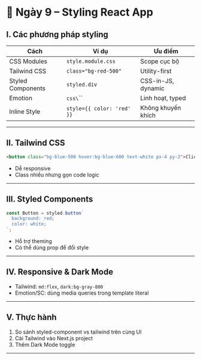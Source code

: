 
# 📘 Ngày 9 – Styling React App

## I. Các phương pháp styling

| Cách | Ví dụ | Ưu điểm |
|------|-------|---------|
| CSS Modules | `style.module.css` | Scope cục bộ |
| Tailwind CSS | `class="bg-red-500"` | Utility-first |
| Styled Components | `styled.div` | CSS-in-JS, dynamic |
| Emotion | `css\`\`` | Linh hoạt, typed |
| Inline Style | `style={{ color: 'red' }}` | Không khuyến khích |

---

## II. Tailwind CSS

```html
<button class="bg-blue-500 hover:bg-blue-600 text-white px-4 py-2">Click</button>
```

- Dễ responsive
- Class nhiều nhưng gọn code logic

---

## III. Styled Components

```jsx
const Button = styled.button`
  background: red;
  color: white;
`;
```

- Hỗ trợ theming
- Có thể dùng prop để đổi style

---

## IV. Responsive & Dark Mode

- Tailwind: `md:flex`, `dark:bg-gray-800`
- Emotion/SC: dùng media queries trong template literal

---

## V. Thực hành

1. So sánh styled-component vs tailwind trên cùng UI
2. Cài Tailwind vào Next.js project
3. Thêm Dark Mode toggle

---
